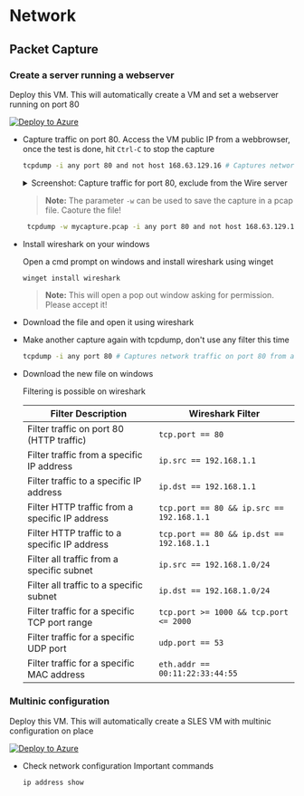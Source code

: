 # Network
## Packet Capture
### Create a server running a webserver
Deploy this VM. This will automatically create a VM and set a webserver running on port 80
  
  [![Deploy to Azure](https://aka.ms/deploytoazurebutton)](https://portal.azure.com/#create/Microsoft.Template/uri/https%3A%2F%2Fraw.githubusercontent.com%2Fjonathanbrenes%2Fmentorship%2Frefs%2Fheads%2Fmain%2Fnetwork001.json)
- Capture traffic on port 80. Access the VM public IP from a webbrowser, once the test is done, hit ```Ctrl-C``` to stop the capture
  ``` bash
  tcpdump -i any port 80 and not host 168.63.129.16 # Captures network traffic on port 80 from all interfaces while excluding traffic from the IP address 168.63.129.16 which could be sending health probes to the VM.
  ```

  <details>
     <summary>Screenshot: Capture traffic for port 80, exclude from the Wire server</summary>

	<img src="./.attachments/lab10image39.png" alt="Check for updates." size=950x>
  </details> 

  > **Note:** The parameter ```-w``` can be used to save the capture in a pcap file. Caoture the file!
  ``` bash
   tcpdump -w mycapture.pcap -i any port 80 and not host 168.63.129.16
  ```
- Install wireshark on your windows
  
  Open a cmd prompt on windows and install wireshark using winget
  ```batch
  winget install wireshark
  ```
  > **Note:** This will open a pop out window asking for permission. Please accept it!

- Download the file and open it using wireshark

- Make another capture again with tcpdump, don't use any filter this time
  ``` bash
  tcpdump -i any port 80 # Captures network traffic on port 80 from all interfaces.
  ```

- Download the new file on windows
  
  Filtering is possible on wireshark
  
  | **Filter Description**                           | **Wireshark Filter**                  |
  |--------------------------------------------------|---------------------------------------|
  | Filter traffic on port 80 (HTTP traffic)         | `tcp.port == 80`                      |
  | Filter traffic from a specific IP address        | `ip.src == 192.168.1.1`               |
  | Filter traffic to a specific IP address          | `ip.dst == 192.168.1.1`               |
  | Filter HTTP traffic from a specific IP address   | `tcp.port == 80 && ip.src == 192.168.1.1` |
  | Filter HTTP traffic to a specific IP address     | `tcp.port == 80 && ip.dst == 192.168.1.1` |
  | Filter all traffic from a specific subnet        | `ip.src == 192.168.1.0/24`            |
  | Filter all traffic to a specific subnet          | `ip.dst == 192.168.1.0/24`            |
  | Filter traffic for a specific TCP port range     | `tcp.port >= 1000 && tcp.port <= 2000`|
  | Filter traffic for a specific UDP port           | `udp.port == 53`                      |
  | Filter traffic for a specific MAC address        | `eth.addr == 00:11:22:33:44:55`       |


### Multinic configuration
Deploy this VM. This will automatically create a SLES VM with multinic configuration on place
  
  [![Deploy to Azure](https://aka.ms/deploytoazurebutton)](https://portal.azure.com/#create/Microsoft.Template/uri/https%3A%2F%2Fraw.githubusercontent.com%2Fjonathanbrenes%2Fmentorship%2Frefs%2Fheads%2Fmain%2Fnetwork002.json)
- Check network configuration
  Important commands
  ```bash
  ip address show
  ```
